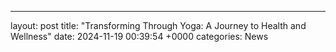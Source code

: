 ---
layout: post
title: "Transforming Through Yoga: A Journey to Health and Wellness"
date:   2024-11-19 00:39:54 +0000
categories: News
